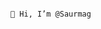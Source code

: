                                                                                         👋 Hi, I’m @Saurmag
                                                                                         
           
